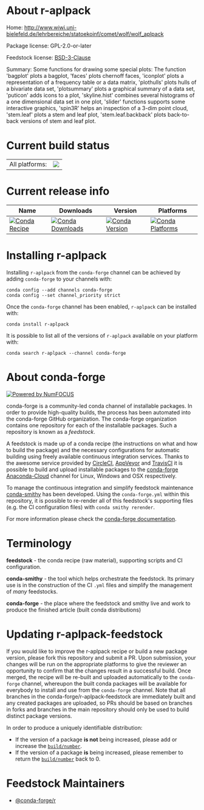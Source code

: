 About r-aplpack
===============

Home: http://www.wiwi.uni-bielefeld.de/lehrbereiche/statoekoinf/comet/wolf/wolf_aplpack

Package license: GPL-2.0-or-later

Feedstock license: [BSD-3-Clause](https://github.com/conda-forge/r-aplpack-feedstock/blob/master/LICENSE.txt)

Summary: Some functions for drawing some special plots: The function 'bagplot' plots a bagplot, 'faces' plots chernoff faces, 'iconplot' plots a representation of a frequency table or a data matrix, 'plothulls' plots hulls of a bivariate data set, 'plotsummary' plots a graphical summary of a data set, 'puticon' adds icons to a plot, 'skyline.hist' combines several histograms of a one dimensional data set in one plot, 'slider' functions supports some interactive graphics, 'spin3R' helps an inspection of a 3-dim point cloud, 'stem.leaf' plots a stem and leaf plot, 'stem.leaf.backback' plots back-to-back versions of stem and leaf plot.

Current build status
====================


<table><tr><td>All platforms:</td>
    <td>
      <a href="https://dev.azure.com/conda-forge/feedstock-builds/_build/latest?definitionId=2504&branchName=master">
        <img src="https://dev.azure.com/conda-forge/feedstock-builds/_apis/build/status/r-aplpack-feedstock?branchName=master">
      </a>
    </td>
  </tr>
</table>

Current release info
====================

| Name | Downloads | Version | Platforms |
| --- | --- | --- | --- |
| [![Conda Recipe](https://img.shields.io/badge/recipe-r--aplpack-green.svg)](https://anaconda.org/conda-forge/r-aplpack) | [![Conda Downloads](https://img.shields.io/conda/dn/conda-forge/r-aplpack.svg)](https://anaconda.org/conda-forge/r-aplpack) | [![Conda Version](https://img.shields.io/conda/vn/conda-forge/r-aplpack.svg)](https://anaconda.org/conda-forge/r-aplpack) | [![Conda Platforms](https://img.shields.io/conda/pn/conda-forge/r-aplpack.svg)](https://anaconda.org/conda-forge/r-aplpack) |

Installing r-aplpack
====================

Installing `r-aplpack` from the `conda-forge` channel can be achieved by adding `conda-forge` to your channels with:

```
conda config --add channels conda-forge
conda config --set channel_priority strict
```

Once the `conda-forge` channel has been enabled, `r-aplpack` can be installed with:

```
conda install r-aplpack
```

It is possible to list all of the versions of `r-aplpack` available on your platform with:

```
conda search r-aplpack --channel conda-forge
```


About conda-forge
=================

[![Powered by NumFOCUS](https://img.shields.io/badge/powered%20by-NumFOCUS-orange.svg?style=flat&colorA=E1523D&colorB=007D8A)](http://numfocus.org)

conda-forge is a community-led conda channel of installable packages.
In order to provide high-quality builds, the process has been automated into the
conda-forge GitHub organization. The conda-forge organization contains one repository
for each of the installable packages. Such a repository is known as a *feedstock*.

A feedstock is made up of a conda recipe (the instructions on what and how to build
the package) and the necessary configurations for automatic building using freely
available continuous integration services. Thanks to the awesome service provided by
[CircleCI](https://circleci.com/), [AppVeyor](https://www.appveyor.com/)
and [TravisCI](https://travis-ci.com/) it is possible to build and upload installable
packages to the [conda-forge](https://anaconda.org/conda-forge)
[Anaconda-Cloud](https://anaconda.org/) channel for Linux, Windows and OSX respectively.

To manage the continuous integration and simplify feedstock maintenance
[conda-smithy](https://github.com/conda-forge/conda-smithy) has been developed.
Using the ``conda-forge.yml`` within this repository, it is possible to re-render all of
this feedstock's supporting files (e.g. the CI configuration files) with ``conda smithy rerender``.

For more information please check the [conda-forge documentation](https://conda-forge.org/docs/).

Terminology
===========

**feedstock** - the conda recipe (raw material), supporting scripts and CI configuration.

**conda-smithy** - the tool which helps orchestrate the feedstock.
                   Its primary use is in the construction of the CI ``.yml`` files
                   and simplify the management of *many* feedstocks.

**conda-forge** - the place where the feedstock and smithy live and work to
                  produce the finished article (built conda distributions)


Updating r-aplpack-feedstock
============================

If you would like to improve the r-aplpack recipe or build a new
package version, please fork this repository and submit a PR. Upon submission,
your changes will be run on the appropriate platforms to give the reviewer an
opportunity to confirm that the changes result in a successful build. Once
merged, the recipe will be re-built and uploaded automatically to the
`conda-forge` channel, whereupon the built conda packages will be available for
everybody to install and use from the `conda-forge` channel.
Note that all branches in the conda-forge/r-aplpack-feedstock are
immediately built and any created packages are uploaded, so PRs should be based
on branches in forks and branches in the main repository should only be used to
build distinct package versions.

In order to produce a uniquely identifiable distribution:
 * If the version of a package **is not** being increased, please add or increase
   the [``build/number``](https://docs.conda.io/projects/conda-build/en/latest/resources/define-metadata.html#build-number-and-string).
 * If the version of a package **is** being increased, please remember to return
   the [``build/number``](https://docs.conda.io/projects/conda-build/en/latest/resources/define-metadata.html#build-number-and-string)
   back to 0.

Feedstock Maintainers
=====================

* [@conda-forge/r](https://github.com/conda-forge/r/)

